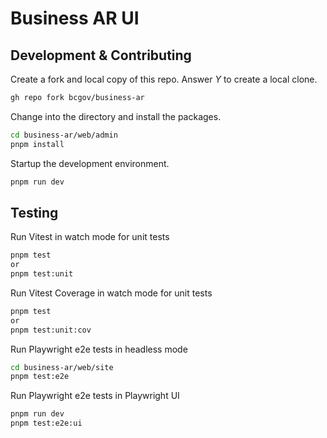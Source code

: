 # Business AR UI

## Development & Contributing

Create a fork and local copy of this repo. Answer _Y_ to create a local clone.
```bash
gh repo fork bcgov/business-ar
```

Change into the directory and install the packages.
```bash
cd business-ar/web/admin
pnpm install
```

Startup the development environment.
```bash
pnpm run dev
```

## Testing

Run Vitest in watch mode for unit tests
```bash
pnpm test
or
pnpm test:unit
```

Run Vitest Coverage in watch mode for unit tests
```bash
pnpm test
or
pnpm test:unit:cov
```

Run Playwright e2e tests in headless mode
```bash
cd business-ar/web/site
pnpm test:e2e
```

Run Playwright e2e tests in Playwright UI
```bash
pnpm run dev
pnpm test:e2e:ui
```
